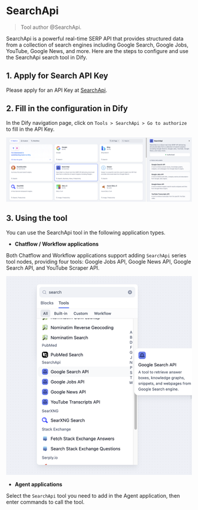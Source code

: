 # SearchApi

> Tool author @SearchApi.

SearchApi is a powerful real-time SERP API that provides structured data from a collection of search engines including Google Search, Google Jobs, YouTube, Google News, and more. Here are the steps to configure and use the SearchApi search tool in Dify.

## 1. Apply for Search API Key

Please apply for an API Key at [SearchApi](https://www.searchapi.io/).

## 2. Fill in the configuration in Dify

In the Dify navigation page, click on `Tools > SearchApi > Go to authorize` to fill in the API Key.

![](../../../../img/tool-searchapi.png)

## 3. Using the tool

You can use the SearchApi tool in the following application types.

- **Chatflow / Workflow applications**

Both Chatflow and Workflow applications support adding `SearchApi` series tool nodes, providing four tools: Google Jobs API, Google News API, Google Search API, and YouTube Scraper API.

![](../../../../img/tool-searchapi-flow.png)

- **Agent applications**

Select the `SearchApi` tool you need to add in the Agent application, then enter commands to call the tool.